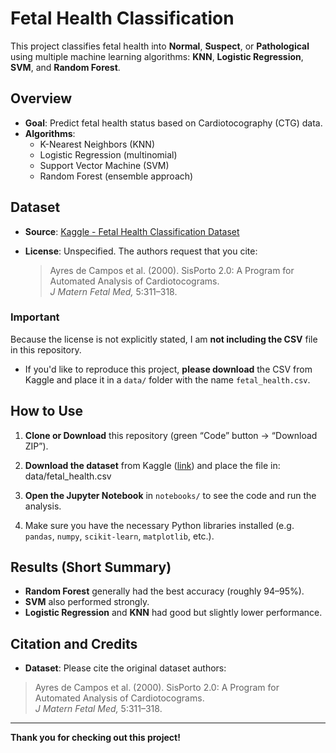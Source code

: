 # Fetal Health Classification

This project classifies fetal health into **Normal**, **Suspect**, or **Pathological** using multiple machine learning algorithms: **KNN**, **Logistic Regression**, **SVM**, and **Random Forest**.

## Overview

- **Goal**: Predict fetal health status based on Cardiotocography (CTG) data.
- **Algorithms**: 
  - K-Nearest Neighbors (KNN)
  - Logistic Regression (multinomial)
  - Support Vector Machine (SVM)
  - Random Forest (ensemble approach)

## Dataset

- **Source**: [Kaggle - Fetal Health Classification Dataset](https://www.kaggle.com/datasets/andrewmvd/fetal-health-classification/data)
- **License**: Unspecified. The authors request that you cite:

  > Ayres de Campos et al. (2000). SisPorto 2.0: A Program for Automated Analysis of Cardiotocograms.  
  > *J Matern Fetal Med,* 5:311–318.

### Important

Because the license is not explicitly stated, I am **not including the CSV** file in this repository.  
- If you'd like to reproduce this project, **please download** the CSV from Kaggle and place it in a `data/` folder with the name `fetal_health.csv`.

## How to Use

1. **Clone or Download** this repository (green “Code” button → “Download ZIP”).
2. **Download the dataset** from Kaggle ([link](https://www.kaggle.com/datasets/andrewmvd/fetal-health-classification/data)) and place the file in: data/fetal_health.csv

3. **Open the Jupyter Notebook** in `notebooks/` to see the code and run the analysis.
4. Make sure you have the necessary Python libraries installed (e.g. `pandas`, `numpy`, `scikit-learn`, `matplotlib`, etc.).

## Results (Short Summary)

- **Random Forest** generally had the best accuracy (roughly 94–95%).
- **SVM** also performed strongly.
- **Logistic Regression** and **KNN** had good but slightly lower performance.

## Citation and Credits

- **Dataset**: Please cite the original dataset authors:
> Ayres de Campos et al. (2000). SisPorto 2.0: A Program for Automated Analysis of Cardiotocograms.  
> *J Matern Fetal Med,* 5:311–318.

---

**Thank you for checking out this project!** 
